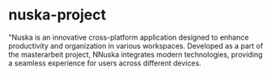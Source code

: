 # nuska-project
"Nuska is an innovative cross-platform application designed to enhance productivity and organization in various workspaces. Developed as a part of the masterarbeit project, NNuska integrates modern technologies, providing a seamless experience for users across different devices.
